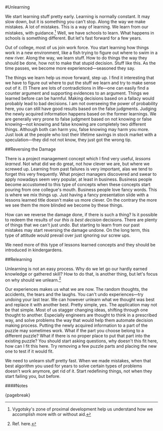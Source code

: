 #Unlearning

We start learning stuff pretty early. Learning is normally constant. It may slow down, but it is something you can't stop. Along the way we make mistakes. A lot of mistakes. This is a way of learning. We learn from our mistakes, with guidance.[^vygotskyzpd] Well, we have schools to learn. What happens in schools is something different. But let's fast forward for a few years.

Out of college, most of us join work force. You start learning how things work in a new environment, like a fish trying to figure out where to swim in a new river. Along the way, we learn stuff. How to do things the way they should be done, how not to make that stupid decision. Stuff like this. As the time passes, we become more experienced—seasoned they say.

The things we learn help us move forward, step up. I find it interesting that we have to figure out where to put the stuff we learn and try to make sense out of it. (!) There are lots of contradictions in life—one can easily find a counter argument and supporting evidences to an argument. Things we learned before can be harmful. Making decisions based on a fallacy would probably lead to bad decisions. I am not overseeing the power of probability here, you can still have good results based on the false judgments. Judging the newly acquired information happens based on the former learnings. We are generally very prone to false judgment based on not knowing or false knowing—not knowing and false knowing are completely two different things. Although both can harm you, false knowing may harm you more. Just look at the people who lost their lifetime savings in stock market with a speculation—they did not not know, they just got the wrong tip.

##Reversing the Damage

There is a project management concept which I find very useful, *lessons learned*. Not what did we do great, not how clever we are, but where we screwed up. Learning from past failures is very important, alas we tend to forget this very frequently. What project managers discovered and swear to apply nowadays seem very popular, at least in business. Business people become accustomed to this type of concepts when these concepts start pouring from one collegue's mouth. Business people love fancy words. This is where we mix things up. Just having a fancy presentation slide with a lessons learned title doesn't make us more clever. On the contrary the more we see them the more blinded we become by these things.

How can we reverse the damage done, if there is such a thing? Is it possible to redeem the results of our *this is best decision* decisions. There are plenty of things that we can't just undo. But starting to learn from our past mistakes may start reversing the damage undone. On the long term, this type of attitude would prevail over just ignoring our screw ups.

We need more of this type of lessons learned concepts and they should be introduced in kindergardens.

##Relearning

Unlearning is not an easy process. Why do we let go our hardly earned knowledge or gathered skill? How to do that, is another thing, but let's focus on why should we unlearn.[^unlearn-ref1]

Our experiences makes us what we are now. The random thoughts, the accidents, the tears and the laughs. You can't undo experiences—try undoing your last tear. We can however unlearn what we thought was best and replace it with another best. Pretty simple, yes. The application may not be that simple. Most of us stagger changing ideas, shifting through one thought to another. Especially engineers are thought to think in a prescribed way, and solve problems the way that would help them automate decision making process. Putting the newly acquired information to a part of the puzzle may sometimes work. What if the part you choose belong to a different puzzle? What if there is no proper place to put that part into the existing puzzle? You should start asking questions, why doesn't this fit here, how can I fit this here. Try removing a few puzzle parts and placing the new one to test if it would fit.

We need to unlearn stuff pretty fast. When we made mistakes, when that best algorithm you used for years to solve certain types of problems doesn't work anymore, get rid of it. Start redefining things, not when they start failing you, but before.

####Notes

[^vygotskyzpd]: Vygotsky's zone of proximal development help us understand how we accomplish more with or without aid.

[^unlearn-ref1]: Ref. here.

{pagebreak}